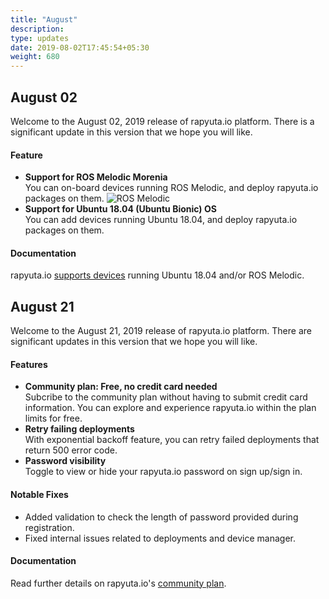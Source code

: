 ```yaml
---
title: "August"
description:
type: updates
date: 2019-08-02T17:45:54+05:30
weight: 680
---
```

## August 02
Welcome to the August 02, 2019 release of rapyuta.io platform.
There is a significant update in this version that
we hope you will like.

#### Feature

* **Support for ROS Melodic Morenia**    
  You can on-board devices running ROS Melodic, and deploy rapyuta.io
  packages on them.
  ![ROS Melodic](/images/updates/ros-melodic.png?classes=border,shadow&width=30pc)
* **Support for Ubuntu 18.04 (Ubuntu Bionic) OS**    
  You can add devices running Ubuntu 18.04, and deploy rapyuta.io
  packages on them.

#### Documentation
rapyuta.io [supports devices](/getting-started/add-new-device/#device-requirements) running Ubuntu 18.04 and/or
ROS Melodic.

## August 21
Welcome to the August 21, 2019 release of rapyuta.io platform.
There are significant updates in this version that we hope you will
like.

#### Features

* **Community plan: Free, no credit card needed**    
  Subcribe to the community plan without having to submit credit card
  information. You can explore and experience rapyuta.io within the
  plan limits for free.
* **Retry failing deployments**    
  With exponential backoff feature, you can retry failed deployments
  that return 500 error code.
* **Password visibility**    
  Toggle to view or hide your rapyuta.io password on sign up/sign in.  

#### Notable Fixes

* Added validation to check the length of password provided
  during registration.
* Fixed internal issues related to deployments and device manager.

#### Documentation
Read further details on rapyuta.io's [community plan](/pricing/subscription-plans/#community-plan).